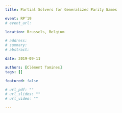 ```yaml
---
title: Partial Solvers for Generalized Parity Games

event: RP’19
# event_url:

location: Brussels, Belgium

# address:
# summary: 
# abstract:

date: 2019-09-11

authors: [Clément Tamines]
tags: []

featured: false

# url_pdf: ""
# url_slides: ""
# url_video: ""

---
```

